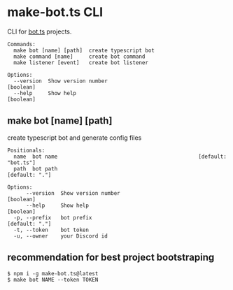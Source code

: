 # make-bot.ts CLI

CLI for [bot.ts](https://github.com/CamilleAbella/bot.ts) projects.

```
Commands:
  make bot [name] [path]  create typescript bot
  make command [name]     create bot command
  make listener [event]   create bot listener

Options:
  --version  Show version number                                       [boolean]
  --help     Show help                                                 [boolean]
```

## make bot \[name] \[path]

create typescript bot and generate config files

```
Positionals:
  name  bot name                                             [default: "bot.ts"]
  path  bot path                                                  [default: "."]

Options:
      --version  Show version number                                   [boolean]
      --help     Show help                                             [boolean]
  -p, --prefix   bot prefix                                       [default: "."]
  -t, --token    bot token
  -u, --owner    your Discord id
```

## recommendation for best project bootstraping

```
$ npm i -g make-bot.ts@latest
$ make bot NAME --token TOKEN
```
